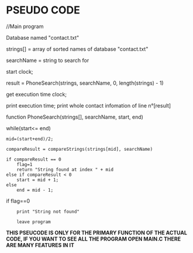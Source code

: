# PSEUDO CODE
//Main program

Database named "contact.txt"

strings[] = array of sorted names of database "contact.txt"

searchName = string to search for

start clock;

result = PhoneSearch(strings, searchName, 0, length(strings) - 1)

get execution time clock;

print execution time;
print whole contact infomation of line n°[result]




function PhoneSearch(strings[], searchName, start, end)

while(start<= end) 

    mid=(start+end)/2;
    
    compareResult = compareStrings(strings[mid], searchName)

    if compareResult == 0
        flag=1
        return "String found at index " + mid
    else if compareResult < 0
        start = mid + 1;
    else
        end = mid - 1;

if flag==0

        print "String not found"
        
        leave program


**THIS PSEUCODE IS ONLY FOR THE PRIMARY FUNCTION OF THE ACTUAL CODE, IF YOU WANT TO SEE ALL THE PROGRAM
OPEN MAIN.C THERE ARE MANY FEATURES IN IT**

